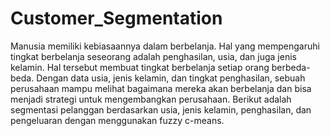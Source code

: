 # Customer_Segmentation

Manusia memiliki kebiasaannya dalam berbelanja. Hal yang mempengaruhi tingkat berbelanja seseorang adalah penghasilan, usia, dan juga jenis kelamin. Hal tersebut membuat tingkat berbelanja setiap orang berbeda-beda. Dengan data usia, jenis kelamin, dan tingkat penghasilan, sebuah perusahaan mampu melihat bagaimana mereka akan berbelanja dan bisa menjadi strategi untuk mengembangkan perusahaan. Berikut adalah segmentasi pelanggan berdasarkan usia, jenis kelamin, penghasilan, dan pengeluaran dengan menggunakan fuzzy c-means.

